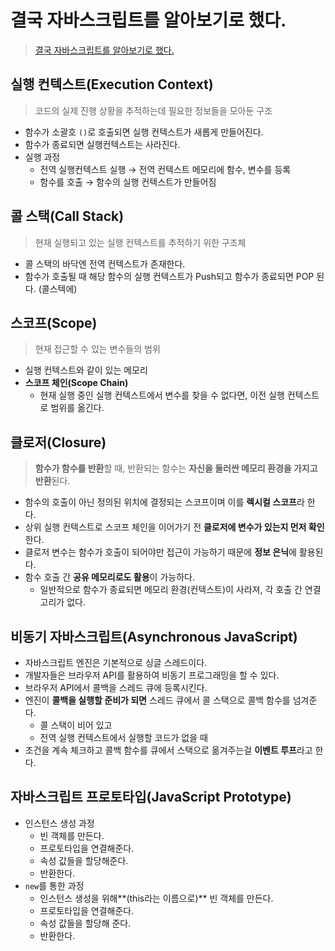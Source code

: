 # 결국 자바스크립트를 알아보기로 했다.

> [결국 자바스크립트를 알아보기로 했다.](https://www.youtube.com/watch?v=HoqMPUkzMSA)

## 실행 컨텍스트(Execution Context)

> 코드의 실제 진행 상황을 추적하는데 필요한 정보들을 모아둔 구조

- 함수가 소괄호 `()`로 호출되면 실행 컨텍스트가 새롭게 만들어진다.
- 함수가 종료되면 실행컨텍스트는 사라진다.
- 실행 과정
  - 전역 실행컨텍스트 실행 → 전역 컨텍스트 메모리에 함수, 변수를 등록
  - 함수를 호출 → 함수의 실행 컨텍스트가 만들어짐

## 콜 스택(Call Stack)

> 현재 실행되고 있는 실행 컨텍스트를 추적하기 위한 구조체

- 콜 스택의 바닥엔 전역 컨텍스트가 존재한다.
- 함수가 호출될 때 해당 함수의 실행 컨텍스트가 Push되고 함수가 종료되면 POP 된다. (콜스텍에)

## 스코프(Scope)

> 현재 접근할 수 있는 변수들의 범위

- 실행 컨텍스트와 같이 있는 메모리
- **스코프 체인(Scope Chain)**
  - 현재 실행 중인 실행 컨텍스트에서 변수를 찾을 수 없다면, 이전 실행 컨텍스트로 범위를 옮긴다.

## 클로저(Closure)

> **함수가 함수를 반환**할 때, 반환되는 함수는 **자신을 둘러싼 메모리 환경을 가지고 반환**된다.

- 함수의 호출이 아닌 정의된 위치에 결정되는 스코프이며 이를 **렉시컬 스코프**라 한다.
- 상위 실행 컨텍스트로 스코프 체인을 이어가기 전 **클로저에 변수가 있는지 먼저 확인** 한다.
- 클로저 변수는 함수가 호출이 되어야만 접근이 가능하기 때문에 **정보 은닉**에 활용된다.
- 함수 호출 간 **공유 메모리로도 활용**이 가능하다.
  - 일반적으로 함수가 종료되면 메모리 환경(컨텍스트)이 사라져, 각 호출 간 연결고리가 없다.

## 비동기 자바스크립트(Asynchronous JavaScript)

- 자바스크립트 엔진은 기본적으로 싱글 스레드이다.
- 개발자들은 브라우저 API를 활용하여 비동기 프로그래밍을 할 수 있다.
- 브라우저 API에서 콜백을 스레드 큐에 등록시킨다.
- 엔진이 **콜백을 실행할 준비가 되면** 스레드 큐에서 콜 스택으로 콜백 함수를 넘겨준다.
  - 콜 스택이 비어 있고
  - 전역 실행 컨텍스트에서 실행할 코드가 없을 때
- 조건을 계속 체크하고 콜백 함수를 큐에서 스택으로 옮겨주는걸 **이벤트 루프**라고 한다.

## 자바스크립트 프로토타입(JavaScript Prototype)

- 인스턴스 생성 과정
  - 빈 객체를 만든다.
  - 프로토타입을 연결해준다.
  - 속성 값들을 할당해준다.
  - 반환한다.
- `new`를 통한 과정
  - 인스턴스 생성을 위해**(this라는 이름으로)** 빈 객체를 만든다.
  - 프로토타입을 연결해준다.
  - 속성 값들을 할당해 준다.
  - 반환한다.
